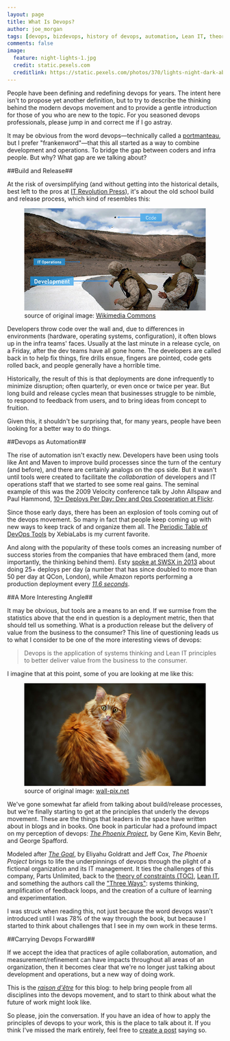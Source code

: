 ```yaml
---
layout: page
title: What Is Devops?
author: joe_morgan
tags: [devops, bizdevops, history of devops, automation, Lean IT, theory of constraints, The Three Ways]
comments: false
image:
  feature: night-lights-1.jpg
  credit: static.pexels.com
  creditlink: https://static.pexels.com/photos/370/lights-night-dark-abstract.jpeg
---
```


People have been defining and redefining devops for years. The intent here isn't to propose yet another definition, but to try to describe the thinking behind the modern devops movement and to provide a gentle introduction for those of you who are new to the topic. For you seasoned devops professionals, please jump in and correct me if I go astray.

It may be obvious from the word devops&mdash;technically called a <a href="https://en.wikipedia.org/wiki/Portmanteau" target="_blank" title="Wikipedia">portmanteau</a>, but I prefer "frankenword"&mdash;that this all started as a way to combine development and operations. To bridge the gap between coders and infra people. But why? What gap are we talking about?


##Build and Release##

At the risk of oversimplifying (and without getting into the historical details, best left to the pros at <a href="http://itrevolution.com/the-history-of-devops/" target="_blank" title="IT Revolution Press">IT Revolution Press</a>), it's about the old school build and release process, which kind of resembles this:
<figure>
	<img src="/images/build-and-release.jpg" alt="Soldiers (developers) throwing a hand grenade (code) over a wall at a target (IT operations)" />
	<figcaption>
		source of original image: <a href="https://upload.wikimedia.org/wikipedia/commons/e/e8/US_Navy_080123-F-1644L-044_A_Marine_assigned_to_the_3rd_Low_Altitude_Air_Defense_Battalion,_throws_a_M-67_Fragment_Grenade_at_the_firing_range.jpg" title="Wikimedia Commons">Wikimedia Commons</a>
	</figcaption>
</figure>

Developers throw code over the wall and, due to differences in environments (hardware, operating systems, configuration), it  often blows up in the infra teams' faces. Usually at the last minute in a release cycle, on a Friday, after the dev teams have all gone home. The developers are called back in to help fix things, fire drills ensue, fingers are pointed, code gets rolled back, and people generally have a horrible time.

Historically, the result of this is that deployments are done infrequently to minimize disruption; often quarterly, or even once or twice per year. But long build and release cycles mean that businesses struggle to be nimble, to respond to feedback from users, and to bring ideas from concept to fruition.

Given this, it shouldn't be surprising that, for many years, people have been looking for a better way to do things.


##Devops as Automation##

The rise of automation isn't exactly new. Developers have been using tools like Ant and Maven to improve build processes since the turn of the century (and before), and there are certainly analogs on the ops side. But it wasn't until tools were created to facilitate the *collaboration* of developers and IT operations staff that we started to see some real gains. The seminal example of this was the 2009 Velocity conference talk by John Allspaw and Paul Hammond, <a href="https://www.youtube.com/watch?v=LdOe18KhtT4" target="_blank" title="10+ Deploys Per Day: Dev and Ops Cooperation at Flickr">10+ Deploys Per Day: Dev and Ops Cooperation at Flickr</a>.

Since those early days, there has been an explosion of tools coming out of the devops movement. So many in fact that people keep coming up with new ways to keep track of and organize them all. The <a href="https://xebialabs.com/periodic-table-of-devops-tools/" target="_blank" title="Periodic Table of DevOps Tools">Periodic Table of DevOps Tools</a> by XebiaLabs is my current favorite.

And along with the popularity of these tools comes an increasing number of success stories from the companies that have embraced them (and, more importantly, the thinking behind them). Esty <a href="http://www.slideshare.net/beamrider9/continuous-deployment-at-etsy-a-tale-of-two-approaches" target="_blank" title="Continuous Deployment at Esty: A Tale of Two Approaches (on slideshare)">spoke at SWSX in 2013</a> about doing 25+ deploys per day (a number that has since doubled to more than 50 per day at QCon, London), while Amazon reports performing a production deployment every *<a href="https://www.youtube.com/watch?v=dxk8b9rSKOo&amp;feature=youtu.be&amp;t=10m8s" target="_blank" title="Velocity 2011: Jon Jenkins, &quot;Velocity Culture&quot;">11.6 seconds</a>*.

##A More Interesting Angle##

It may be obvious, but tools are a means to an end. If we surmise from the statistics above that the end in question is a deployment metric, then that should tell us something. What is a production release but the delivery of value from the business to the consumer? This line of questioning leads us to what I consider to be one of the more interesting views of devops:

> Devops is the application of systems thinking and Lean IT principles to better deliver value from the business to the consumer.

I imagine that at this point, some of you are looking at me like this:

<figure>
	<img src="/images/what-cat.jpg" alt="Confused cat" />
	<figcaption>
		source of original image: <a href="http://cdn.wall-pix.net/albums/animals/00026724.jpg" title="wall-pix.net, a source of free desktop wallpapers">wall-pix.net</a>
	</figcaption>
</figure>

We've gone somewhat far afield from talking about build/release processes, but we're finally starting to get at the principles that underly the devops movement. These are the things that leaders in the space have written about in blogs and in books. One book in particular had a profound impact on my perception of devops: <a href="http://www.amazon.com/The-Phoenix-Project-Helping-Business/dp/0988262509" target="_blank" title="The Phoenix Project on Amazon"><i>The Phoenix Project</i></a>, by Gene Kim, Kevin Behr, and George Spafford.

Modeled after <a href="http://www.amazon.com/The-Goal-Process-Ongoing-Improvement/dp/0884271951" target="_blank" title="The Goal on Amazon"><i>The Goal</i></a>, by Eliyahu Goldratt and Jeff Cox, <i>The Phoenix Project</i> brings to life the underpinnings of devops through the plight of a fictional organization and its IT management. It ties the challenges of this company, Parts Unlimited, back to the <a href="https://en.wikipedia.org/wiki/Theory_of_constraints" target="_blank" title="The theory of constraints on Wikipedia">theory of constraints (TOC)</a>, <a href="https://en.wikipedia.org/wiki/Lean_IT" target="_blank" title="Lean IT on Wikipedia)">Lean IT</a>, and something the authors call the <a href="http://itrevolution.com/the-three-ways-principles-underpinning-devops/" target="_blank" title="The Three Ways, IT Revolution Press">"Three Ways"</a>: systems thinking, amplification of feedback loops, and the creation of a culture of learning and experimentation.

I was struck when reading this, not just because the word devops wasn't introduced until I was 78% of the way through the book, but because I started to think about challenges that I see in my own work in these terms.

##Carrying Devops Forward##

If we accept the idea that practices of agile collaboration, automation, and measurement/refinement can have impacts throughout all areas of an organization, then it becomes clear that we're no longer just talking about development and operations, but a new way of doing work.

This is the <i>[raison d'&#234;tre](/about/ "About Devops for the Rest of Us")</i> for this blog: to help bring people from all disciplines into the devops movement, and to start to think about what the future of work might look like.

So please, join the conversation. If you have an idea of how to apply the principles of devops to your work, this is the place to talk about it. If you think I've missed the mark entirely, feel free to [create a post](/submission/ "Guidelines for post submission") saying so.